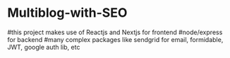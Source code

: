 # Multiblog-with-SEO
#this project makes use of Reactjs and Nextjs for frontend
#node/express for backend 
#many complex packages like sendgrid for email, formidable, JWT, google auth lib, etc
